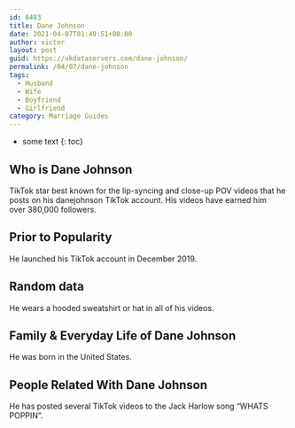 ```yaml
---
id: 6483
title: Dane Johnson
date: 2021-04-07T01:49:51+00:00
author: victor
layout: post
guid: https://ukdataservers.com/dane-johnson/
permalink: /04/07/dane-johnson
tags:
  - Husband
  - Wife
  - Boyfriend
  - Girlfriend
category: Marriage Guides
---
```


* some text
{: toc}


## Who is Dane Johnson



TikTok star best known for the lip-syncing and close-up POV videos that he posts on his danejohnson TikTok account. His videos have earned him over 380,000 followers. 

                
                
                
## Prior to Popularity



He launched his TikTok account in December 2019. 

                
                
                
## Random data



He wears a hooded sweatshirt or hat in all of his videos. 

                
                
                
## Family & Everyday Life of Dane Johnson



He was born in the United States. 

                
                
                
## People Related With Dane Johnson



He has posted several TikTok videos to the Jack Harlow song &#8220;WHATS POPPIN&#8221;. 

                
              
            
          
          
          